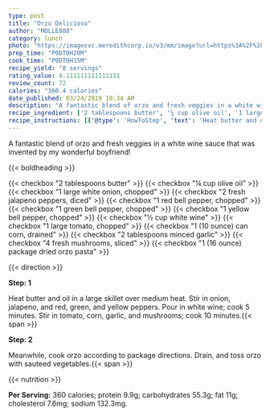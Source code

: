 ```yaml
---
type: post
title: "Orzo Delicioso"
author: "MOLLE888"
category: lunch
photo: "https://imagesvc.meredithcorp.io/v3/mm/image?url=https%3A%2F%2Fimages.media-allrecipes.com%2Fuserphotos%2F36369.jpg"
prep_time: "P0DT0H20M"
cook_time: "P0DT0H15M"
recipe_yield: "8 servings"
rating_value: 4.111111111111111
review_count: 72
calories: "360.4 calories"
date_published: 03/24/2019 10:34 AM
description: "A fantastic blend of orzo and fresh veggies in a white wine sauce that was invented by my wonderful boyfriend!"
recipe_ingredient: ['2 tablespoons butter', '¼ cup olive oil', '1 large white onion, chopped', '2 fresh jalapeno peppers, diced', '1 red bell pepper, chopped', '1 green bell pepper, chopped', '1 yellow bell pepper, chopped', '½ cup white wine', '1 large tomato, chopped', '1 (10 ounce) can corn, drained', '2 tablespoons minced garlic', '4 fresh mushrooms, sliced', '1 (16 ounce) package dried orzo pasta']
recipe_instructions: [{'@type': 'HowToStep', 'text': 'Heat butter and oil in a large skillet over medium heat. Stir in onion, jalapeno, and red, green, and yellow peppers. Pour in white wine; cook 5 minutes. Stir in tomato, corn, garlic, and mushrooms; cook 10 minutes.\n'}, {'@type': 'HowToStep', 'text': 'Meanwhile, cook orzo according to package directions. Drain, and toss orzo with sauteed vegetables.\n'}]
---
```


A fantastic blend of orzo and fresh veggies in a white wine sauce that was invented by my wonderful boyfriend! 

{{< boldheading >}}

{{< checkbox "2 tablespoons butter" >}}
{{< checkbox "¼ cup olive oil" >}}
{{< checkbox "1 large white onion, chopped" >}}
{{< checkbox "2  fresh jalapeno peppers, diced" >}}
{{< checkbox "1  red bell pepper, chopped" >}}
{{< checkbox "1  green bell pepper, chopped" >}}
{{< checkbox "1  yellow bell pepper, chopped" >}}
{{< checkbox "½ cup white wine" >}}
{{< checkbox "1 large tomato, chopped" >}}
{{< checkbox "1 (10 ounce) can corn, drained" >}}
{{< checkbox "2 tablespoons minced garlic" >}}
{{< checkbox "4  fresh mushrooms, sliced" >}}
{{< checkbox "1 (16 ounce) package dried orzo pasta" >}}


{{< direction >}}

**Step: 1**

Heat butter and oil in a large skillet over medium heat. Stir in onion, jalapeno, and red, green, and yellow peppers. Pour in white wine; cook 5 minutes. Stir in tomato, corn, garlic, and mushrooms; cook 10 minutes.{{< span >}}

**Step: 2**

Meanwhile, cook orzo according to package directions. Drain, and toss orzo with sauteed vegetables.{{< span >}}

{{< nutrition >}}

**Per Serving:** 360 calories; protein 9.9g; carbohydrates 55.3g; fat 11g; cholesterol 7.6mg; sodium 132.3mg.
